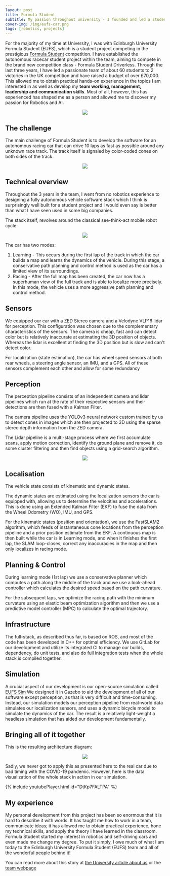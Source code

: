 ```yaml
---
layout: post
title: Formula Student
subtitle: My passion throughout university - I founded and led a student team to develop an autonomous racecar
cover-img: /img/eufs-car.png
tags: [robotics, projects]
---
```


For the majority of my time at University, I was with Edinburgh University Formula Student (EUFS), which is a student project competing in the prestigious [Formula Student](https://www.imeche.org/events/formula-student) competition. I have established the autonomous racecar student project within the team, aiming to compete in the brand new competition class - Formula Student Driverless. Through the last three years, I have led a passionate team of about 60 students to 2 victories in the UK competition and have raised a budget of over £70,000. This allowed me to obtain practical hands-on experience in the topics I am interested in as well as develop my **team working, management, leadership and communication skills**. Most of all, however, this has experienced has shaped me as a person and allowed me to discover my passion for Robotics and AI.

<p align="center">
  <img src="http://imgeorgiev.com/img/slider/eufs-ai-2.jpg" />
</p>

## The challenge

The main challenge of Formula Student is to develop the software for an autonomous racing car
that can drive 10 laps as fast as possible around any unknown race track. The track itself is
signaled by color-coded cones on both sides of the track.

<p align="center">
  <img src="https://clqtg10snjb14i85u49wifbv-wpengine.netdna-ssl.com/wp-content/uploads/2017/07/Formula-Student-track.jpg" />
</p>

## Technical overview

Throughout the 3 years in the team, I went from no robotics experience to designing a fully autonomous vehicle
software stack which I think is surprisingly well built for a student project and I would even say is better
than what I have seen used in some big companies.

The stack itself, revolves around the classical see-think-act mobile robot cycle:

<p align="center">
  <img src="http://imgeorgiev.com/img/blog/2020-06-19-formula-student/see-think-act.png" />
</p>

The car has two modes:

1. Learning - This occurs during the first lap of the track in which the car builds a map
and learns the dynamics of the vehicle. During this stage, a conservative path planning
and control method is used as the car has a limited view of its surroundings.
2. Racing - After the full map has been created, the car now has a superhuman view of the
full track and is able to localize more precisely. In this mode, the vehicle uses a more
aggressive path planning and control method.

## Sensors

We equipped our car with a ZED Stereo camera and a Velodyne VLP16 lidar for perception.
This configuration was chosen due to the complementary characteristics of the sensors. The camera is cheap, fast
and can detect color but is relatively inaccurate at estimating the 3D position of objects. Whereas the lidar is
excellent at finding the 3D position but is slow and can't detect color.

For localization (state estimation), the car has wheel speed sensors at both rear wheels, a steering
angle sensor, an IMU, and a GPS. All of these sensors complement each other and allow for some redundancy

## Perception

The perception pipeline consists of an independent camera and lidar pipelines which run at the
rate of their respective sensors and their detections are then fused with a Kalman Filter.

The camera pipeline uses the YOLOv3 neural network custom trained by us to detect cones in images
which are then projected to 3D using the sparse stereo depth information from the ZED camera.

The Lidar pipeline is a multi-stage process where we first accumulate scans, apply motion correction,
identify the ground plane and remove it, do some cluster filtering and then find objects using
a grid-search algorithm.

<p align="center">
  <img src="http://imgeorgiev.com/img/eufs.gif" />
</p>

## Localisation

The vehicle state consists of kinematic and dynamic states.

The dynamic states are estimated using the localization sensors the car is equipped with,
allowing us to determine the velocities and accelerations. This is done using an Extended
Kalman Filter (EKF) to fuse the data from the Wheel Odometry (WO), IMU, and GPS.

For the kinematic states (position and orientation), we use the FastSLAM2 algorithm, which
feeds of instantaneous cone locations from the perception pipeline and a prior position
estimate from the EKF. A continuous map is then built while the car is in Learning mode, and
when it finishes the first lap, the SLAM loop-closes, correct any inaccuracies in the
map and then only localizes in racing mode.

## Planning & Control

During learning mode (1st lap) we use a conservative planner which computes a path along the middle
of the track and we use a look-ahead controller which calculates the desired speed based on the
path curvature.

For the subsequent laps, we optimize the racing path with the minimum curvature using an elastic
beam optimization algorithm and then we use a predictive model controller (MPC) to calculate the
optimal trajectory.

## Infrastructure

The full-stack, as described thus far, is based on ROS, and most of the code has been developed
in C++ for optimal efficiency. We use GitLab for our development and utilize its integrated CI
to manage our builds, dependency, do unit tests, and also do full integration tests when the whole
stack is compiled together.

## Simulation

A crucial aspect of our development is our open-source simulation called [EUFS Sim](https://gitlab.com/eufs/eufs_sim)
We designed it in Gazebo to aid the development of all of our software except perception,
as that is very difficult and time-consuming. Instead, our simulation models our perception
pipeline from real-world data simulates our localization sensors, and uses a dynamic
bicycle model to simulate the dynamics of the car. The result is a relatively light-weight
a headless simulation that has aided our development fundamentally.

## Bringing all of it together

This is the resulting architecture diagram:

<p align="center">
  <img src="http://imgeorgiev.com/img/blog/2020-06-19-formula-student/EUFS_soft_diagram_2020.png" />
</p>

Sadly, we never got to apply this as presented here to the real car due to bad
timing with the COVID-19 pandemic. However, here is the data visualization
of the whole stack in action in our simulation.

{% include youtubePlayer.html id="DtKp7FALTPA" %}

## My experience

My personal development from this project has been so enormous that it is hard to describe it with words.
It has taught me how to work in a team, communicate ideas; it has allowed me to obtain practical experience,
hone my technical skills, and apply the theory I have learned in the classroom. Formula Student started
my interest in robotics and self-driving cars and even made me change my degree. To put it simply,
I owe much of what I am today to the Edinburgh University Formula Student (EUFS) team and
all of the wonderful people behind it!

You can read more about this story at [the University article about us](https://www.ed.ac.uk/informatics/news-events/stories/2018/students-on-quest-for-high-speed-success)
or the [team webpage](http://eufs.eusa.ed.ac.uk/ai)
